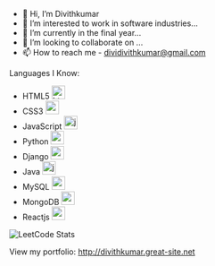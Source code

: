 - 👋 Hi, I’m Divithkumar
- 👀 I’m interested to work in software industries...
- 🌱 I’m currently in the final year...
- 💞️ I’m looking to collaborate on ...
- 📫 How to reach me - dividivithkumar@gmail.com

Languages I Know:
- HTML5 <img width="24" height="24" src="https://img.icons8.com/color/48/html-5--v1.png" alt="html-5--v1"/>
- CSS3 <img width="24" height="24" src="https://img.icons8.com/color/48/css3.png" alt="css3"/>
- JavaScript <img width="24" height="24" src="https://img.icons8.com/color/48/javascript--v1.png" alt="javascript--v1"/>
- Python <img width="24" height="24" src="https://img.icons8.com/color/48/python--v1.png" alt="python--v1"/>
- Django <img width="24" height="24" src="https://img.icons8.com/external-tal-revivo-filled-tal-revivo/24/external-django-a-high-level-python-web-framework-that-encourages-rapid-development-logo-filled-tal-revivo.png" alt="external-django-a-high-level-python-web-framework-that-encourages-rapid-development-logo-filled-tal-revivo"/>
- Java <img width="24" height="24" src="https://img.icons8.com/color/48/java-coffee-cup-logo--v1.png" alt="java-coffee-cup-logo--v1"/>
- MySQL <img width="24" height="24" src="https://img.icons8.com/external-those-icons-flat-those-icons/24/external-MySQL-programming-and-development-those-icons-flat-those-icons.png" alt="external-MySQL-programming-and-development-those-icons-flat-those-icons"/>
- MongoDB <img width="24" height="24" src="https://img.icons8.com/external-tal-revivo-shadow-tal-revivo/24/external-mongodb-a-cross-platform-document-oriented-database-program-logo-shadow-tal-revivo.png" alt="external-mongodb-a-cross-platform-document-oriented-database-program-logo-shadow-tal-revivo"/>
- Reactjs <img width="24" height="24" src="https://img.icons8.com/color/48/react-native.png" alt="external-react-native-soleicons-fill-vol-1-others-amoghdesign"/>


![LeetCode Stats](https://leetcard.jacoblin.cool/Divithkumar11_?theme=dark&font=STIX%20Two%20Text&ext=contest)

View my portfolio:
http://divithkumar.great-site.net
<!---
Divithkumar3/Divithkumar3 is a ✨ special ✨ repository because its `README.md` (this file) appears on your GitHub profile.
You can click the Preview link to take a look at your changes.
--->
